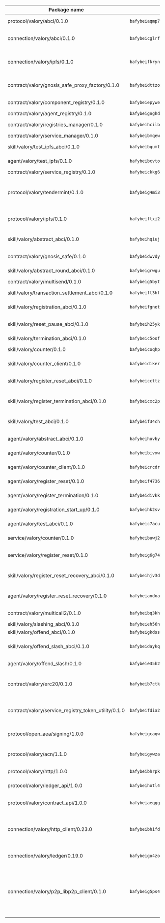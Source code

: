 | Package name                                                  | Package hash                                                  | Description                                                                                                                |
| ------------------------------------------------------------- | ------------------------------------------------------------- | -------------------------------------------------------------------------------------------------------------------------- |
| protocol/valory/abci/0.1.0                                    | `bafybeiaqmp7kocbfdboksayeqhkbrynvlfzsx4uy4x6nohywnmaig4an7u` | A protocol for ABCI requests and responses.                                                                                |
| connection/valory/abci/0.1.0                                  | `bafybeicglrfbp6g2lign74hzovs2lxfx3yw462cc2loguvbyccosljehae` | connection to wrap communication with an ABCI server.                                                                      |
| connection/valory/ipfs/0.1.0                                  | `bafybeifkrynw6jjg7bs7nw535m5bcrav5qab27vr5ktgfuvf65dpazc4ci` | A connection responsible for uploading and downloading files from IPFS.                                                    |
| contract/valory/gnosis_safe_proxy_factory/0.1.0               | `bafybeidttzohq4nvamusdxu7qohkjghn6ezzcvg6jdg7cy5f435vclkzjq` | Gnosis Safe proxy factory (GnosisSafeProxyFactory) contract                                                                |
| contract/valory/component_registry/0.1.0                      | `bafybeiepywewigowj533f55orx7oys3kk5lgdc247p2267scqfyp4gnqle` | Component registry contract                                                                                                |
| contract/valory/agent_registry/0.1.0                          | `bafybeignghdk7oqvyg722gz66tbuj2vj4vkatguj4b6lf5fqzqxkktcke4` | Agent registry contract                                                                                                    |
| contract/valory/registries_manager/0.1.0                      | `bafybeihcilb27ekgoplmc43iog2zrus63fufql4rly2umbuj573nu3zpg4` | Registries Manager contract                                                                                                |
| contract/valory/service_manager/0.1.0                         | `bafybeibmqewfh5wnayopneyv4vx35n5k7loavzmcazyevntdoskw7vasom` | Service Manager contract                                                                                                   |
| skill/valory/test_ipfs_abci/0.1.0                             | `bafybeibqumt3r33je4umm2vfua3g7og7di2nve7olu6esr3bqm7p6p6exm` | IPFS e2e testing application.                                                                                              |
| agent/valory/test_ipfs/0.1.0                                  | `bafybeibcvtodqxueylnrdozbltz3a3hseuqowfsork6c7cxp6ypwxdoqdi` | Agent for testing the ABCI connection.                                                                                     |
| contract/valory/service_registry/0.1.0                        | `bafybeickkg6myflc3fkpxyqn3a4gnayyrbtqzh7vxhtlzn26mhcilw32ma` | Service Registry contract                                                                                                  |
| protocol/valory/tendermint/0.1.0                              | `bafybeig4mi3vmlv5zpbjbfuzcgida6j5f2nhrpedxicmrrfjweqc5r7cra` | A protocol for communication between two AEAs to share tendermint configuration details.                                   |
| protocol/valory/ipfs/0.1.0                                    | `bafybeiftxi2qhreewgsc5wevogi7yc5g6hbcbo4uiuaibauhv3nhfcdtvm` | A protocol specification for IPFS requests and responses.                                                                  |
| skill/valory/abstract_abci/0.1.0                              | `bafybeihqiujkwgyn7bwen5vu6k3ep3otd4qc322vzenvj4phezdxf2wuza` | The abci skill provides a template of an ABCI application.                                                                 |
| contract/valory/gnosis_safe/0.1.0                             | `bafybeidwvdy5gxs3tdwenyxrtvq3f7cosw3f2f4hll66aftnndy65ugary` | Gnosis Safe (GnosisSafeL2) contract                                                                                        |
| skill/valory/abstract_round_abci/0.1.0                        | `bafybeigrwgug7jyzn3mg2eksdxkzg666kpasgc3nwlzy3fzang7efmd6qm` | abstract round-based ABCI application                                                                                      |
| contract/valory/multisend/0.1.0                               | `bafybeig5byt5urg2d2bsecufxe5ql7f4mezg3mekfleeh32nmuusx66p4y` | MultiSend contract                                                                                                         |
| skill/valory/transaction_settlement_abci/0.1.0                | `bafybeift3hfnel57vntb5crzow4xj3jd5oig76u34bk3jlxsgquzrbgx7e` | ABCI application for transaction settlement.                                                                               |
| skill/valory/registration_abci/0.1.0                          | `bafybeifgnetgsw26m3dekzdkmkiljcnakhi4g2gkvdh6cfdq2vf2vrxi7e` | ABCI application for common apps.                                                                                          |
| skill/valory/reset_pause_abci/0.1.0                           | `bafybeih25ykri4oe7n3s3krifn5zmlct5uemgvk3k7ecj6p4uokw3eohxa` | ABCI application for resetting and pausing app executions.                                                                 |
| skill/valory/termination_abci/0.1.0                           | `bafybeic5ooffntieccnyoitku3a6aud7xsuen4jwvnfhg4ybvbi65ijhdu` | Termination skill.                                                                                                         |
| skill/valory/counter/0.1.0                                    | `bafybeicoqhpegfcai3vygen7etnse75jnpsi6ihub35lmv7vlipsg7tujq` | The ABCI Counter application example.                                                                                      |
| skill/valory/counter_client/0.1.0                             | `bafybeidiker3i2xzhnfwijsvifcztrabgcf4bpmjvnty4jrth6vttf4bz4` | A client for the ABCI counter application.                                                                                 |
| skill/valory/register_reset_abci/0.1.0                        | `bafybeiccttzt5msbr4ytlsmsdbikhkohgoqwt47xuda4vm7br7u6bpwbvu` | ABCI application for dummy skill that registers and resets                                                                 |
| skill/valory/register_termination_abci/0.1.0                  | `bafybeicxc2pkgjbgaycc5krhmldte7zqv6gcyf456c5gy7c7wsicgriciy` | ABCI application for dummy skill that registers and resets                                                                 |
| skill/valory/test_abci/0.1.0                                  | `bafybeif34chuvvmvw3to24vnvpvnyk6nr44qknxli2y7uhynx5piedp7ee` | ABCI application for testing the ABCI connection.                                                                          |
| agent/valory/abstract_abci/0.1.0                              | `bafybeihuvbypzm2d2fyhugyxeu7dkvlqm7xgqr6umpbdc75spdcyu5viqu` | The abstract ABCI AEA - for testing purposes only.                                                                         |
| agent/valory/counter/0.1.0                                    | `bafybeibivxwsbynp6hbskg5yvn6skemf2wpkipnzy6lgereyfyx7vfveba` | The ABCI Counter example as an AEA                                                                                         |
| agent/valory/counter_client/0.1.0                             | `bafybeicrcdrjwgssnnplxekynbuutsl62oaeaohtxmqfszhpobg7x6jbka` | The ABCI Counter example as an AEA                                                                                         |
| agent/valory/register_reset/0.1.0                             | `bafybeif4736vkzaipwfichbfl3hpz7g26tsk7azkaoiyqdra64vakba56m` | Register reset to replicate Tendermint issue.                                                                              |
| agent/valory/register_termination/0.1.0                       | `bafybeidivkkxyitbyqci6tknbndp3rpi2fua7nrw56uwpgnwicpxr6hx3e` | Register terminate to test the termination feature.                                                                        |
| agent/valory/registration_start_up/0.1.0                      | `bafybeihk2svjnz6z6lbrxrw4rpjek5afwmcrztbcf2237ecnw7kr5bl52e` | Registration start-up ABCI example.                                                                                        |
| agent/valory/test_abci/0.1.0                                  | `bafybeic7acuwsmqotpy7juisfdyuzav3knej3xhkevpxfuai2ldgaddbwe` | Agent for testing the ABCI connection.                                                                                     |
| service/valory/counter/0.1.0                                  | `bafybeibuwj2lrjtv4ackq5vzovcya4j65i7ats33qfawqd57to7vib2woe` | A set of agents incrementing a counter                                                                                     |
| service/valory/register_reset/0.1.0                           | `bafybeig6g74wnaoyjdgkaywtnjgtx4ghukay7eybzslafrhfctsfy3k32u` | Test and debug tendermint reset mechanism.                                                                                 |
| skill/valory/register_reset_recovery_abci/0.1.0               | `bafybeihjv3dqvzqtfisljpcqfra6zv6l3mdjmlp24cqjbpgfp4qt7idata` | ABCI application for dummy skill that registers and resets                                                                 |
| agent/valory/register_reset_recovery/0.1.0                    | `bafybeiandoayau5knp4npxjvlqbwhz7d7dpicadrpm33fd6n7nrcd66glu` | Agent to showcase hard reset as a recovery mechanism.                                                                      |
| contract/valory/multicall2/0.1.0                              | `bafybeibq3khlnku3i7aqfty46kfj2oxos4dn2rpemzjf46sp74e77qs2vi` | The MakerDAO multicall2 contract.                                                                                          |
| skill/valory/slashing_abci/0.1.0                              | `bafybeieh56ng6utksw77er7jmalapw627tqg5maecyysapzszu2ms2ddne` | Slashing skill.                                                                                                            |
| skill/valory/offend_abci/0.1.0                                | `bafybeigkdss5ama4ntkp5bv3rwrwci7iq56ipsylwawdwjz7gqjeeatcce` | Offend ABCI application.                                                                                                   |
| skill/valory/offend_slash_abci/0.1.0                          | `bafybeidaykqe7t4fghrtfwtdow6prn2gspnlonkistnfb3pwafwqg64rke` | ABCI application used in order to test the slashing abci                                                                   |
| agent/valory/offend_slash/0.1.0                               | `bafybeie35h2t5friuuscstzcz7r3iiv4obw3jvenda3vl6zs6x3gd6erxy` | Offend and slash to test the slashing feature.                                                                             |
| contract/valory/erc20/0.1.0                                   | `bafybeib7ctk3deleyxayrqvropewefr2muj4kcqe3t3wscak25bjmxnqwe` | The scaffold contract scaffolds a contract to be implemented by the developer.                                             |
| contract/valory/service_registry_token_utility/0.1.0          | `bafybeifdia2y5546tvk6xzxeaqzf2n5n7dutj2hdzbgenxohaqhjtnjqm4` | The scaffold contract scaffolds a contract to be implemented by the developer.                                             |
| protocol/open_aea/signing/1.0.0                               | `bafybeigcaqwniw2ksof4njsi3ochtw6cr3ykhflappbcqqr3anrgc54i7q` | A protocol for communication between skills and decision maker.                                                            |
| protocol/valory/acn/1.1.0                                     | `bafybeigywzavmrt42oon2suitst5va5whj3deemuer35rsgh2a4cje27ry` | The protocol used for envelope delivery on the ACN.                                                                        |
| protocol/valory/http/1.0.0                                    | `bafybeibhrpkqke55theyqggqj6gvg7ykvyis2zzykh6e73dzfhopcrm3pi` | A protocol for HTTP requests and responses.                                                                                |
| protocol/valory/ledger_api/1.0.0                              | `bafybeihotl4olr5mpnqbwsvjfb7xk3qmegtmv25hipc7ltfeo6lrlyszqa` | A protocol for ledger APIs requests and responses.                                                                         |
| protocol/valory/contract_api/1.0.0                            | `bafybeiaeqggl7pcvo54y4b3q7qmfm77obweyrm2xqvip7wqhvq35jp2dr4` | A protocol for contract APIs requests and responses.                                                                       |
| connection/valory/http_client/0.23.0                          | `bafybeibhifd76dkcu6w5swbqoub5yaie2ksqj44ug2ckaqaovnltgkx62u` | The HTTP_client connection that wraps a web-based client connecting to a RESTful API specification.                        |
| connection/valory/ledger/0.19.0                               | `bafybeigo4zoyrlawvxl7cy7vx35tuyxfdty2rujlxgjtg3alsjzh4sz6am` | A connection to interact with any ledger API and contract API.                                                             |
| connection/valory/p2p_libp2p_client/0.1.0                     | `bafybeig5ps4gtegpyjedou3m4jh6op6h2n2nyfnptmcb5nudn7wd4af4hy` | The libp2p client connection implements a tcp connection to a running libp2p node as a traffic delegate to send/receive envelopes to/from agents in the DHT. |
